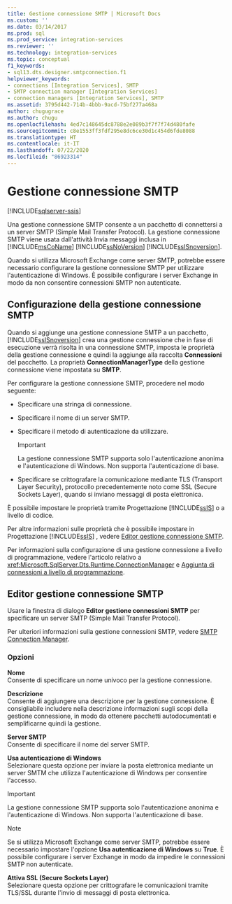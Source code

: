 ```yaml
---
title: Gestione connessione SMTP | Microsoft Docs
ms.custom: ''
ms.date: 03/14/2017
ms.prod: sql
ms.prod_service: integration-services
ms.reviewer: ''
ms.technology: integration-services
ms.topic: conceptual
f1_keywords:
- sql13.dts.designer.smtpconnection.f1
helpviewer_keywords:
- connections [Integration Services], SMTP
- SMTP connection manager [Integration Services]
- connection managers [Integration Services], SMTP
ms.assetid: 3795d442-714b-4bbb-9acd-75bf277a468a
author: chugugrace
ms.author: chugu
ms.openlocfilehash: 4ed7c148645dc8788e2e089b3f7f7f74d480fafe
ms.sourcegitcommit: c8e1553ff3fdf295e8dc6ce30d1c454d6fde8088
ms.translationtype: HT
ms.contentlocale: it-IT
ms.lasthandoff: 07/22/2020
ms.locfileid: "86923314"
---
```

# <a name="smtp-connection-manager"></a>Gestione connessione SMTP

[!INCLUDE[sqlserver-ssis](../../includes/applies-to-version/sqlserver-ssis.md)]


  Una gestione connessione SMTP consente a un pacchetto di connettersi a un server SMTP (Simple Mail Transfer Protocol). La gestione connessione SMTP viene usata dall'attività Invia messaggi inclusa in [!INCLUDE[msCoName](../../includes/msconame-md.md)] [!INCLUDE[ssNoVersion](../../includes/ssnoversion-md.md)] [!INCLUDE[ssISnoversion](../../includes/ssisnoversion-md.md)].  
  
 Quando si utilizza Microsoft Exchange come server SMTP, potrebbe essere necessario configurare la gestione connessione SMTP per utilizzare l'autenticazione di Windows. È possibile configurare i server Exchange in modo da non consentire connessioni SMTP non autenticate.  
  
## <a name="configuration-the-smtp-connection-manager"></a>Configurazione della gestione connessione SMTP  
 Quando si aggiunge una gestione connessione SMTP a un pacchetto, [!INCLUDE[ssISnoversion](../../includes/ssisnoversion-md.md)] crea una gestione connessione che in fase di esecuzione verrà risolta in una connessione SMTP, imposta le proprietà della gestione connessione e quindi la aggiunge alla raccolta **Connessioni** del pacchetto. La proprietà **ConnectionManagerType** della gestione connessione viene impostata su **SMTP**.  
  
 Per configurare la gestione connessione SMTP, procedere nel modo seguente:  
  
-   Specificare una stringa di connessione.  
  
-   Specificare il nome di un server SMTP.  
  
-   Specificare il metodo di autenticazione da utilizzare.  
  
    > [!IMPORTANT]  
    >  La gestione connessione SMTP supporta solo l'autenticazione anonima e l'autenticazione di Windows. Non supporta l'autenticazione di base.  
  
-   Specificare se crittografare la comunicazione mediante TLS (Transport Layer Security), protocollo precedentemente noto come SSL (Secure Sockets Layer), quando si inviano messaggi di posta elettronica.  
  
 È possibile impostare le proprietà tramite Progettazione [!INCLUDE[ssIS](../../includes/ssis-md.md)] o a livello di codice.  
  
 Per altre informazioni sulle proprietà che è possibile impostare in Progettazione [!INCLUDE[ssIS](../../includes/ssis-md.md)] , vedere [Editor gestione connessione SMTP](../../integration-services/connection-manager/smtp-connection-manager-editor.md).  
  
 Per informazioni sulla configurazione di una gestione connessione a livello di programmazione, vedere l'articolo relativo a <xref:Microsoft.SqlServer.Dts.Runtime.ConnectionManager> e [Aggiunta di connessioni a livello di programmazione](../../integration-services/building-packages-programmatically/adding-connections-programmatically.md).  
  
## <a name="smtp-connection-manager-editor"></a>Editor gestione connessione SMTP
  Usare la finestra di dialogo **Editor gestione connessioni SMTP** per specificare un server SMTP (Simple Mail Transfer Protocol).  
  
 Per ulteriori informazioni sulla gestione connessioni SMTP, vedere [SMTP Connection Manager](../../integration-services/connection-manager/smtp-connection-manager.md).  
  
### <a name="options"></a>Opzioni  
 **Nome**  
 Consente di specificare un nome univoco per la gestione connessione.  
  
 **Descrizione**  
 Consente di aggiungere una descrizione per la gestione connessione. È consigliabile includere nella descrizione informazioni sugli scopi della gestione connessione, in modo da ottenere pacchetti autodocumentati e semplificarne quindi la gestione.  
  
 **Server SMTP**  
 Consente di specificare il nome del server SMTP.  
  
 **Usa autenticazione di Windows**  
 Selezionare questa opzione per inviare la posta elettronica mediante un server SMTM che utilizza l'autenticazione di Windows per consentire l'accesso.  
  
> [!IMPORTANT]  
>  La gestione connessione SMTP supporta solo l'autenticazione anonima e l'autenticazione di Windows. Non supporta l'autenticazione di base.  
  
> [!NOTE]  
>  Se si utilizza Microsoft Exchange come server SMTP, potrebbe essere necessario impostare l'opzione **Usa autenticazione di Windows** su **True**. È possibile configurare i server Exchange in modo da impedire le connessioni SMTP non autenticate.  
  
 **Attiva SSL (Secure Sockets Layer)**  
 Selezionare questa opzione per crittografare le comunicazioni tramite TLS/SSL durante l'invio di messaggi di posta elettronica.  
  
